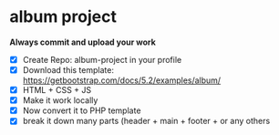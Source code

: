 # album project
**Always commit and upload your work**

 - [X] Create Repo: album-project in your profile
 - [X] Download this template: https://getbootstrap.com/docs/5.2/examples/album/
 - [X] HTML + CSS + JS
 - [X] Make it work locally
 - [X] Now convert it to PHP template
- [X]  break it down many parts (header + main + footer + or any others